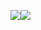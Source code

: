 ![](https://github-readme-stats.vercel.app/api?username=rootphantomer&show_icons=true&include_all_commits=true&theme=swift&hide_border=true)![](https://github-readme-stats.vercel.app/api/top-langs/?username=rootphantomer&layout=compact&theme=swift&hide_border=true)
